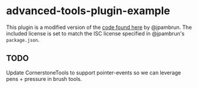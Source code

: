 # advanced-tools-plugin-example

This plugin is a modified version of the [code found here](https://github.com/jpambrun/cornerstonePenBrushExperiment) by @jpambrun. The included license is set to match the ISC license specified in @jpambrun's `package.json`.

## TODO

Update CornerstoneTools to support pointer-events so we can leverage pens + pressure in brush tools.
